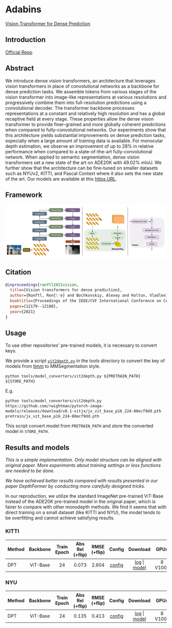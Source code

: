 # Adabins

[Vision Transformer for Dense Prediction](https://arxiv.org/abs/2103.13413)

## Introduction

<a href="https://github.com/isl-org/DPT">Official Repo</a>

## Abstract

We introduce dense vision transformers, an architecture that leverages vision transformers in place of convolutional networks as a backbone for dense prediction tasks. We assemble tokens from various stages of the vision transformer into image-like representations at various resolutions and progressively combine them into full-resolution predictions using a convolutional decoder. The transformer backbone processes representations at a constant and relatively high resolution and has a global receptive field at every stage. These properties allow the dense vision transformer to provide finer-grained and more globally coherent predictions when compared to fully-convolutional networks. Our experiments show that this architecture yields substantial improvements on dense prediction tasks, especially when a large amount of training data is available. For monocular depth estimation, we observe an improvement of up to 28% in relative performance when compared to a state-of-the-art fully-convolutional network. When applied to semantic segmentation, dense vision transformers set a new state of the art on ADE20K with 49.02% mIoU. We further show that the architecture can be fine-tuned on smaller datasets such as NYUv2, KITTI, and Pascal Context where it also sets the new state of the art. Our models are available at this <a href="https://github.com/isl-org/DPT">https URL</a>.


## Framework
<div align=center><img src="resources/images/dpt.png"/></div>

## Citation

```bibtex
@inproceedings{ranftl2021vision,
  title={Vision transformers for dense prediction},
  author={Ranftl, Ren{\'e} and Bochkovskiy, Alexey and Koltun, Vladlen},
  booktitle={Proceedings of the IEEE/CVF International Conference on Computer Vision},
  pages={12179--12188},
  year={2021}
}
```

## Usage

To use other repositories' pre-trained models, it is necessary to convert keys.

We provide a script [`vit2depth.py`](../../tools/model_converters/vit2depth.py) in the tools directory to convert the key of models from [timm](https://github.com/rwightman/pytorch-image-models/blob/master/timm/models/vision_transformer.py) to MMSegmentation style.

```shell
python tools/model_converters/vit2depth.py ${PRETRAIN_PATH} ${STORE_PATH}
```

E.g.

```shell
python tools/model_converters/vit2depth.py https://github.com/rwightman/pytorch-image-models/releases/download/v0.1-vitjx/jx_vit_base_p16_224-80ecf9dd.pth pretrain/jx_vit_base_p16_224-80ecf9dd.pth
```

This script convert model from `PRETRAIN_PATH` and store the converted model in `STORE_PATH`.

## Results and models

*This is a simple implementation. Only model structure can be aligned with original paper. More experiments about training settings or loss functions are needed to be done.*

*We have achieved better results compared with results presented in our paper DepthFormer by conducting more carefully designed tricks.*

In our reproduction, we utilize the standard ImageNet pre-trained ViT-Base instead of the ADE20K pre-trained model in the original paper, which is fairer to compare with other monodepth methods. We find it seems that with direct training on a small dataset (like KITTI and NYU), the model tends to be overfitting and cannot achieve satisfying results.

### KITTI

| Method | Backbone | Train Epoch | Abs Rel (+flip) | RMSE (+flip) | Config | Download | GPUs |
| ------ | :--------: | :----: | :--------------: | :------: | :------: | :--------: | :---:|
| DPT  |  ViT-Base  |  24   | 0.073 | 2.604 |  [config](https://github.com/zhyever/Monocular-Depth-Estimation-Toolbox/blob/main/configs/dpt/dpt_vit-b16_kitti.py) | [log](https://github.com/zhyever/Monocular-Depth-Estimation-Toolbox/blob/main/configs/dpt/resources/logs/dpt_vitb_kitti_24e.txt) \| [model](https://drive.google.com/file/d/1ZuFh7COIgPs4Aml3Rrld54A5eYmBHggP/view?usp=sharing) | 8 V100s |

### NYU

| Method | Backbone | Train Epoch | Abs Rel (+flip) | RMSE (+flip) | Config | Download | GPUs |
| ------ | :--------: | :----: | :--------------: | :------: | :------: | :--------: | :---:|
| DPT  |  ViT-Base  |  24   | 0.135 | 0.413 |  [config](https://github.com/zhyever/Monocular-Depth-Estimation-Toolbox/blob/main/configs/dpt/dpt_vit-b16_nyu.py) | [log](https://github.com/zhyever/Monocular-Depth-Estimation-Toolbox/blob/main/configs/dpt/resources/logs/dpt_vitb_nyu_24e.txt) \| [model](https://drive.google.com/file/d/13lxVNf-B5qt1cOoxSWTkVf3HlJGE-olv/view?usp=sharing) | 8 V100s |

